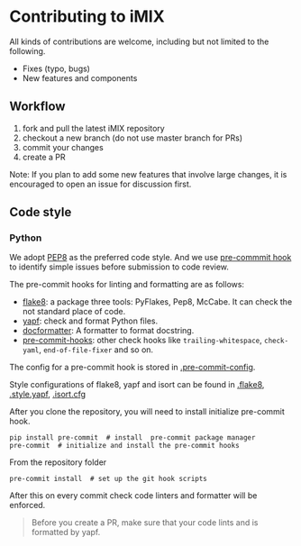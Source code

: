 # Contributing to iMIX

All kinds of contributions are welcome, including but not limited to the following.

- Fixes (typo, bugs)
- New features and components

## Workflow

1. fork and pull the latest iMIX repository
2. checkout a new branch (do not use master branch for PRs)
3. commit your changes
4. create a PR

Note: If you plan to add some new features that involve large changes, it is encouraged to open an issue for discussion first.

## Code style

### Python

We adopt [PEP8](https://www.python.org/dev/peps/pep-0008/) as the preferred code style. And we use [pre-commmit hook](https://pre-commit.com/)  to identify simple issues before submission to code review.

The pre-commit hooks for linting and formatting are as follows:

- [flake8](https://gitlab.com/pycqa/flake8.git): a package three tools: PyFlakes, Pep8, McCabe. It can check the not standard place of code.
- [yapf](https://github.com/pre-commit/mirrors-yapf): check and format Python files.
- [docformatter](https://github.com/myint/docformatter): A formatter to format docstring.
- [pre-commit-hooks](https://github.com/pre-commit/pre-commit-hooks): other check hooks like `trailing-whitespace`, `check-yaml`, `end-of-file-fixer` and so on.

The config for a pre-commit hook is stored in [.pre-commit-config](.pre-commit-config.yaml).

Style configurations of flake8, yapf and isort can be found in [.flake8](.flake8), [.style.yapf](.style.yapf), [.isort.cfg](.isort.cfg)

After you clone the repository, you will need to install initialize pre-commit hook.

```shell
pip install pre-commit  # install  pre-commit package manager
pre-commit  # initialize and install the pre-commit hooks
```

From the repository folder

```shell
pre-commit install  # set up the git hook scripts
```

After this on every commit check code linters and formatter will be enforced.

>Before you create a PR, make sure that your code lints and is formatted by yapf.
